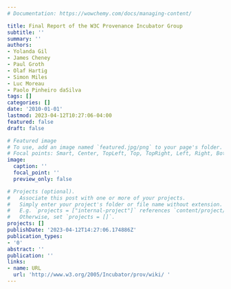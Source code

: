 ```yaml
---
# Documentation: https://wowchemy.com/docs/managing-content/

title: Final Report of the W3C Provenance Incubator Group
subtitle: ''
summary: ''
authors:
- Yolanda Gil
- James Cheney
- Paul Groth
- Olaf Hartig
- Simon Miles
- Luc Moreau
- Paolo Pinheiro daSilva
tags: []
categories: []
date: '2010-01-01'
lastmod: 2023-04-12T10:27:06-04:00
featured: false
draft: false

# Featured image
# To use, add an image named `featured.jpg/png` to your page's folder.
# Focal points: Smart, Center, TopLeft, Top, TopRight, Left, Right, BottomLeft, Bottom, BottomRight.
image:
  caption: ''
  focal_point: ''
  preview_only: false

# Projects (optional).
#   Associate this post with one or more of your projects.
#   Simply enter your project's folder or file name without extension.
#   E.g. `projects = ["internal-project"]` references `content/project/deep-learning/index.md`.
#   Otherwise, set `projects = []`.
projects: []
publishDate: '2023-04-12T14:27:06.174886Z'
publication_types:
- '0'
abstract: ''
publication: ''
links:
- name: URL
  url: 'http://www.w3.org/2005/Incubator/prov/wiki/ '
---
```

